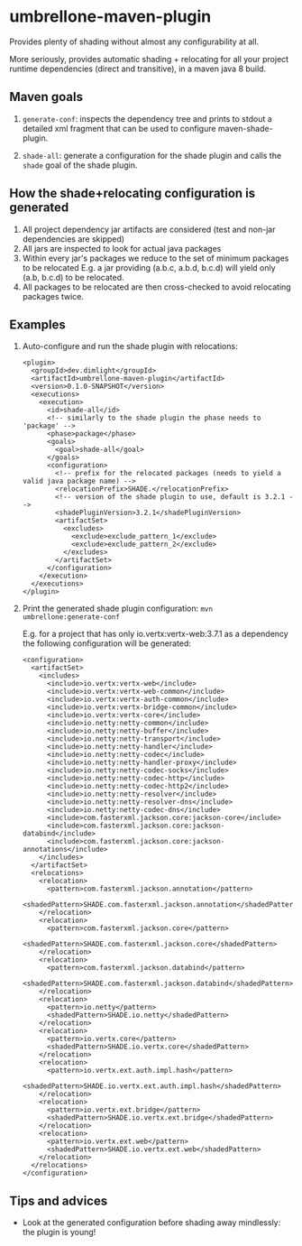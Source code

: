 # umbrellone-maven-plugin

Provides plenty of shading without almost any configurability at all.

More seriously, provides automatic shading + relocating for all your project runtime 
dependencies (direct and transitive), in a maven java 8 build.

## Maven goals

1.  `generate-conf`: inspects the dependency tree and prints to stdout
    a detailed xml fragment that can be used to configure maven-shade-plugin.
    
2.  `shade-all`: generate a configuration for the shade plugin and calls the `shade` goal
    of the shade plugin.

## How the shade+relocating configuration is generated

1.  All project dependency jar artifacts are considered (test and non-jar dependencies are skipped)
2.  All jars are inspected to look for actual java packages
3.  Within every jar's packages we reduce to the set of minimum packages to be relocated
    E.g. a jar providing (a.b.c, a.b.d, b.c.d) will yield only (a.b, b.c.d) to be relocated. 
4.  All packages to be relocated are then cross-checked to avoid relocating packages twice.

## Examples

1.  Auto-configure and run the shade plugin with relocations:

    ```
    <plugin>
      <groupId>dev.dimlight</groupId>
      <artifactId>umbrellone-maven-plugin</artifactId>
      <version>0.1.0-SNAPSHOT</version>
      <executions>
        <execution>
          <id>shade-all</id>
          <!-- similarly to the shade plugin the phase needs to 'package' -->
          <phase>package</phase>
          <goals>
            <goal>shade-all</goal>
          </goals>
          <configuration>
            <!-- prefix for the relocated packages (needs to yield a valid java package name) -->
            <relocationPrefix>SHADE.</relocationPrefix>
            <!-- version of the shade plugin to use, default is 3.2.1 -->
            <shadePluginVersion>3.2.1</shadePluginVersion>
            <artifactSet>
              <excludes>
                <exclude>exclude_pattern_1</exclude>
                <exclude>exclude_pattern_2</exclude>
              </excludes>
            </artifactSet>
          </configuration>
        </execution>
      </executions>
    </plugin>
    ```

2.  Print the generated shade plugin configuration: `mvn umbrellone:generate-conf`

    E.g. for a project that has only io.vertx:vertx-web:3.7.1 as a dependency
    the following configuration will be generated:
    
    ```
    <configuration>
      <artifactSet>
        <includes>
          <include>io.vertx:vertx-web</include>
          <include>io.vertx:vertx-web-common</include>
          <include>io.vertx:vertx-auth-common</include>
          <include>io.vertx:vertx-bridge-common</include>
          <include>io.vertx:vertx-core</include>
          <include>io.netty:netty-common</include>
          <include>io.netty:netty-buffer</include>
          <include>io.netty:netty-transport</include>
          <include>io.netty:netty-handler</include>
          <include>io.netty:netty-codec</include>
          <include>io.netty:netty-handler-proxy</include>
          <include>io.netty:netty-codec-socks</include>
          <include>io.netty:netty-codec-http</include>
          <include>io.netty:netty-codec-http2</include>
          <include>io.netty:netty-resolver</include>
          <include>io.netty:netty-resolver-dns</include>
          <include>io.netty:netty-codec-dns</include>
          <include>com.fasterxml.jackson.core:jackson-core</include>
          <include>com.fasterxml.jackson.core:jackson-databind</include>
          <include>com.fasterxml.jackson.core:jackson-annotations</include>
        </includes>
      </artifactSet>
      <relocations>
        <relocation>
          <pattern>com.fasterxml.jackson.annotation</pattern>
          <shadedPattern>SHADE.com.fasterxml.jackson.annotation</shadedPattern>
        </relocation>
        <relocation>
          <pattern>com.fasterxml.jackson.core</pattern>
          <shadedPattern>SHADE.com.fasterxml.jackson.core</shadedPattern>
        </relocation>
        <relocation>
          <pattern>com.fasterxml.jackson.databind</pattern>
          <shadedPattern>SHADE.com.fasterxml.jackson.databind</shadedPattern>
        </relocation>
        <relocation>
          <pattern>io.netty</pattern>
          <shadedPattern>SHADE.io.netty</shadedPattern>
        </relocation>
        <relocation>
          <pattern>io.vertx.core</pattern>
          <shadedPattern>SHADE.io.vertx.core</shadedPattern>
        </relocation>
        <relocation>
          <pattern>io.vertx.ext.auth.impl.hash</pattern>
          <shadedPattern>SHADE.io.vertx.ext.auth.impl.hash</shadedPattern>
        </relocation>
        <relocation>
          <pattern>io.vertx.ext.bridge</pattern>
          <shadedPattern>SHADE.io.vertx.ext.bridge</shadedPattern>
        </relocation>
        <relocation>
          <pattern>io.vertx.ext.web</pattern>
          <shadedPattern>SHADE.io.vertx.ext.web</shadedPattern>
        </relocation>
      </relocations>
    </configuration>
    ```

## Tips and advices

- Look at the generated configuration before shading away mindlessly: the plugin is young!
